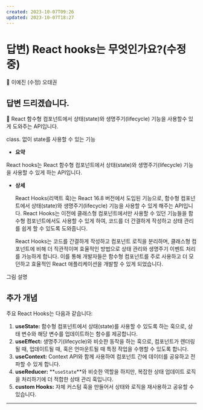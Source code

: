 ```yaml
---
created: 2023-10-07T09:26
updated: 2023-10-07T18:27
---
```

# 답변) React hooks는 무엇인가요?(수정중)

<aside>
💫 이예진
(수정) 오태권

</aside>

## 답변 드리겠습니다.

<aside>
📌 React 함수형 컴포넌트에서 상태(state)와 생명주기(lifecycle) 기능을 사용할수 있게 도와주는 API입니다.

</aside>

class. 없이 state를 사용할 수 있는 기능

- **요약**

React hooks는 React 함수형 컴포넌트에서 상태(state)와 생명주기(lifecycle) 기능을 사용할 수 있게 하는 API입니다.

- **상세**
    
    React Hooks(리액트 훅)는 React 16.8 버전에서 도입된 기능으로, 함수형 컴포넌트에서 상태(state)와 생명주기(lifecycle) 기능을 사용할 수 있게 해주는 API입니다. React Hooks는 이전에 클래스형 컴포넌트에서만 사용할 수 있던 기능들을 함수형 컴포넌트에서도 사용할 수 있게 하여, 코드를 더 간결하게 작성하고 상태 관리를 쉽게 할 수 있도록 도와줍니다.
    
    React Hooks는 코드를 간결하게 작성하고 컴포넌트 로직을 분리하며, 클래스형 컴포넌트에 비해 더 직관적이며 효율적인 방법으로 상태 관리와 생명주기 이벤트 처리를 가능하게 합니다. 이를 통해 개발자들은 함수형 컴포넌트를 주로 사용하고 더 모던하고 효율적인 React 애플리케이션을 개발할 수 있게 되었습니다.
    

그림 설명

## 추가 개념

주요 React Hooks는 다음과 같습니다:

1. **useState:** 함수형 컴포넌트에서 상태(state)를 사용할 수 있도록 하는 훅으로, 상태 변수와 해당 변수를 업데이트하는 함수를 제공합니다.
2. **useEffect:** 생명주기(lifecycle)와 비슷한 동작을 하는 훅으로, 컴포넌트가 렌더링될 때, 업데이트될 때, 혹은 언마운트될 때 특정 작업을 수행할 수 있도록 합니다.
3. **useContext:** Context API와 함께 사용하여 컴포넌트 간에 데이터를 공유하고 전파할 수 있게 합니다.
4. **useReducer:** **`useState`**와 비슷한 역할을 하지만, 복잡한 상태 업데이트 로직을 처리하기에 더 적합한 상태 관리 훅입니다.
5. **custom Hooks:** 자체 커스텀 훅을 만들어서 상태와 로직을 재사용하고 공유할 수 있습니다.

---